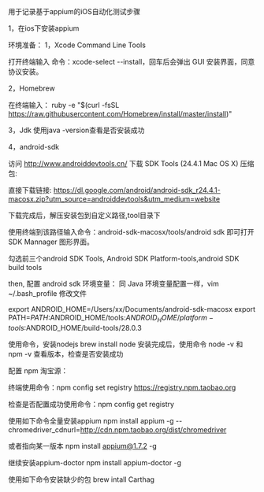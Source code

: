 
用于记录基于appium的iOS自动化测试步骤

1，在ios下安装appium

环境准备：
1，Xcode Command Line Tools

打开终端输入 命令：xcode-select --install，回车后会弹出 GUI 安装界面，同意协议安装。


2，Homebrew

在终端输入：
ruby -e "$(curl -fsSL https://raw.githubusercontent.com/Homebrew/install/master/install)"


3，Jdk
使用java -version查看是否安装成功


4，android-sdk

访问 http://www.androiddevtools.cn/ 下载 SDK Tools (24.4.1 Mac OS X) 压缩包:

直接下载链接: https://dl.google.com/android/android-sdk_r24.4.1-macosx.zip?utm_source=androiddevtools&utm_medium=website

下载完成后，解压安装包到自定义路径,tool目录下

使用终端到该路径输入命令：android-sdk-macosx/tools/android sdk 即可打开 SDK Mannager 图形界面。

勾选前三个android SDK Tools, Android SDK Platform-tools,android SDK build tools

then,
配置 android sdk 环境变量：
同 Java 环境变量配置一样，vim ~/.bash_profile 修改文件

export ANDROID_HOME=/Users/xx/Documents/android-sdk-macosx
export PATH=$PATH:$ANDROID_HOME/tools:$ANDROID_HOME/platform-tools:$ANDROID_HOME/build-tools/28.0.3



使用命令，安装nodejs
brew install node
安装完成后，使用命令 node -v 和 npm -v 查看版本，检查是否安装成功


配置 npm 淘宝源：

终端使用命令：npm config set registry https://registry.npm.taobao.org

检查是否配置成功使用命令：npm config get registry


使用如下命令全量安装appium
npm install appium -g --chromedriver_cdnurl=http://cdn.npm.taobao.org/dist/chromedriver

或者指向某一版本
npm install appium@1.7.2 -g


继续安装appium-doctor
npm install appium-doctor -g

使用如下命令安装缺少的包
brew intall Carthag








​